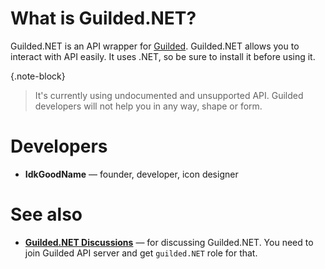 # What is Guilded.NET?

Guilded.NET is an API wrapper for [Guilded](https://guilded.gg). Guilded.NET allows you to interact with API easily. It uses .NET, so be sure to install it before using it.

{.note-block}
> It's currently using undocumented and unsupported API. Guilded developers will not help you in any way, shape or form.

# Developers

- **IdkGoodName** — founder, developer, icon designer

# See also

- **[Guilded.NET Discussions](https://www.guilded.gg/guilded-api/groups/aDk5j9Jz/channels/8c247143-2009-415b-ab99-97912c0685bc/announcements)** — for discussing Guilded.NET. You need to join Guilded API server and get `guilded.NET` role for that.